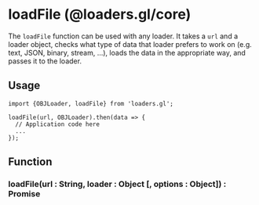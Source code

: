 # loadFile (@loaders.gl/core)

The `loadFile` function can be used with any loader. It takes a `url` and a loader object, checks what type of data that loader prefers to work on (e.g. text, JSON, binary, stream, ...), loads the data in the appropriate way, and passes it to the loader.


## Usage

```
import {OBJLoader, loadFile} from 'loaders.gl';

loadFile(url, OBJLoader).then(data => {
  // Application code here
  ...
});
```

## Function

### loadFile(url : String, loader : Object [, options : Object]) : Promise

